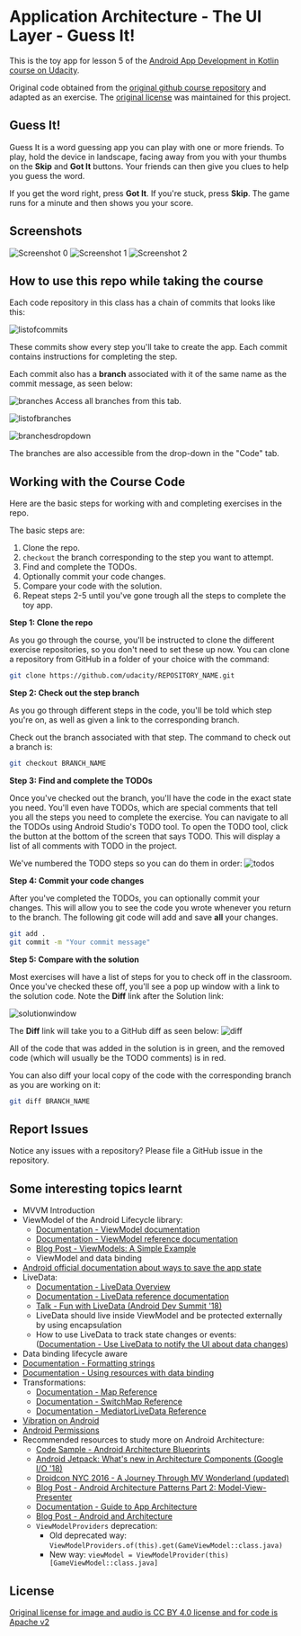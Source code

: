 # Application Architecture - The UI Layer - Guess It!
This is the toy app for lesson 5 of the [Android App Development in Kotlin course on Udacity](https://www.udacity.com/course/developing-android-apps-with-kotlin--ud9012).

Original code obtained from the [original github course repository](https://github.com/udacity/andfun-kotlin-guess-it/) and adapted as an exercise. The [original license](/third-party/andfun-kotlin-guess-it/LICENSE.txt) was maintained for this project.

## Guess It!

Guess It is a word guessing app you can play with one or more friends. To play, hold the device in landscape, facing away from you with your thumbs on the **Skip** and **Got It** buttons. Your friends can then give you clues to help you guess the word. 

If you get the word right, press **Got It**. If you're stuck, press **Skip**. The game runs for a minute and then shows you your score.


## Screenshots

![Screenshot 0](screenshots/screen0.png) ![Screenshot 1](screenshots/screen1.png) ![Screenshot 2](screenshots/screen2.png)

## How to use this repo while taking the course

Each code repository in this class has a chain of commits that looks like this:

![listofcommits](https://d17h27t6h515a5.cloudfront.net/topher/2017/March/58befe2e_listofcommits/listofcommits.png)

These commits show every step you'll take to create the app. Each commit contains instructions for completing the step.

Each commit also has a **branch** associated with it of the same name as the commit message, as seen below:

![branches](https://d17h27t6h515a5.cloudfront.net/topher/2017/April/590390fe_branches-ud855/branches-ud855.png
)
Access all branches from this tab.

![listofbranches](https://d17h27t6h515a5.cloudfront.net/topher/2017/March/58befe76_listofbranches/listofbranches.png
)


![branchesdropdown](https://d17h27t6h515a5.cloudfront.net/topher/2017/April/590391a3_branches-dropdown-ud855/branches-dropdown-ud855.png
)

The branches are also accessible from the drop-down in the "Code" tab.


## Working with the Course Code

Here are the basic steps for working with and completing exercises in the repo.

The basic steps are:

1. Clone the repo.
2. `checkout` the branch corresponding to the step you want to attempt.
3. Find and complete the TODOs.
4. Optionally commit your code changes.
5. Compare your code with the solution.
6. Repeat steps 2-5 until you've gone trough all the steps to complete the toy app.


**Step 1: Clone the repo**

As you go through the course, you'll be instructed to clone the different exercise repositories, so you don't need to set these up now. You can clone a repository from GitHub in a folder of your choice with the command:

```bash
git clone https://github.com/udacity/REPOSITORY_NAME.git
```

**Step 2: Check out the step branch**

As you go through different steps in the code, you'll be told which step you're on, as well as given a link to the corresponding branch.

Check out the branch associated with that step. The command to check out a branch is:

```bash
git checkout BRANCH_NAME
```

**Step 3: Find and complete the TODOs**

Once you've checked out the branch, you'll have the code in the exact state you need. You'll even have TODOs, which are special comments that tell you all the steps you need to complete the exercise. You can navigate to all the TODOs using Android Studio's TODO tool. To open the TODO tool, click the button at the bottom of the screen that says TODO. This will display a list of all comments with TODO in the project. 

We've numbered the TODO steps so you can do them in order:
![todos](https://d17h27t6h515a5.cloudfront.net/topher/2017/March/58bf00e7_todos/todos.png
)

**Step 4: Commit your code changes**

After you've completed the TODOs, you can optionally commit your changes. This will allow you to see the code you wrote whenever you return to the branch. The following git code will add and save **all** your changes.

```bash
git add .
git commit -m "Your commit message"
```

**Step 5: Compare with the solution**

Most exercises will have a list of steps for you to check off in the classroom. Once you've checked these off, you'll see a pop up window with a link to the solution code. Note the **Diff** link after the Solution link:

![solutionwindow](https://d17h27t6h515a5.cloudfront.net/topher/2017/March/58bf00f9_solutionwindow/solutionwindow.png
)

The **Diff** link will take you to a GitHub diff as seen below:
![diff](https://d17h27t6h515a5.cloudfront.net/topher/2017/March/58bf0108_diffsceenshot/diffsceenshot.png
)

All of the code that was added in the solution is in green, and the removed code (which will usually be the TODO comments) is in red. 

You can also diff your local copy of the code with the corresponding branch as you are working on it:

```bash
git diff BRANCH_NAME
```

## Report Issues
Notice any issues with a repository? Please file a GitHub issue in the repository.

## Some interesting topics learnt

- MVVM Introduction
- ViewModel of the Android Lifecycle library:
  - [Documentation - ViewModel documentation](https://developer.android.com/topic/libraries/architecture/viewmodel)
  - [Documentation - ViewModel reference documentation](https://developer.android.com/reference/kotlin/androidx/lifecycle/ViewModel)
  - [Blog Post - ViewModels: A Simple Example](https://medium.com/androiddevelopers/viewmodels-a-simple-example-ed5ac416317e)
  - ViewModel and data binding
- [Android official documentation about ways to save the app state](https://developer.android.com/topic/libraries/architecture/saving-states)
- LiveData:
  - [Documentation - LiveData Overview](https://developer.android.com/topic/libraries/architecture/livedata)
  - [Documentation - LiveData reference documentation](https://developer.android.com/reference/kotlin/androidx/lifecycle/LiveData)
  - [Talk - Fun with LiveData (Android Dev Summit '18)](https://www.youtube.com/watch?v=2rO4r-JOQtA)
  - LiveData should live inside ViewModel and be protected externally by using encapsulation
  - How to use LiveData to track state changes or events: ([Documentation - Use LiveData to notify the UI about data changes](https://developer.android.com/topic/libraries/data-binding/architecture#livedata))
- Data binding lifecycle aware
- [Documentation - Formatting strings](https://developer.android.com/guide/topics/resources/string-resource#formatting-strings)
- [Documentation - Using resources with data binding](https://developer.android.com/topic/libraries/data-binding/expressions#resources)
- Transformations:
  - [Documentation - Map Reference](https://developer.android.com/reference/androidx/lifecycle/Transformations#(androidx.lifecycle.LiveData).map(kotlin.Function1))
  - [Documentation - SwitchMap Reference](https://developer.android.com/reference/androidx/lifecycle/Transformations#(androidx.lifecycle.LiveData).switchMap(kotlin.Function1))
  - [Documentation - MediatorLiveData Reference](https://developer.android.com/reference/kotlin/androidx/lifecycle/MediatorLiveData)
- [Vibration on Android](https://developer.android.com/reference/android/os/Vibrator)
- [Android Permissions](https://developer.android.com/guide/topics/permissions/overview)
- Recommended resources to study more on Android Architecture:
  - [Code Sample - Android Architecture Blueprints](https://github.com/android/architecture-samples)
  - [Android Jetpack: What's new in Architecture Components (Google I/O '18)](https://www.youtube.com/watch?v=pErTyQpA390)
  - [Droidcon NYC 2016 - A Journey Through MV Wonderland (updated)](https://youtu.be/QrbhPcbZv0I?si=Dw0MSWI6w3xLqzgz)
  - [Blog Post - Android Architecture Patterns Part 2: Model-View-Presenter](https://medium.com/upday-devs/android-architecture-patterns-part-2-model-view-presenter-8a6faaae14a5)
  - [Documentation - Guide to App Architecture](https://developer.android.com/jetpack/docs/guide)
  - [Blog Post - Android and Architecture](https://android-developers.googleblog.com/2017/05/android-and-architecture.html)
  - `ViewModelProviders` deprecation:
    - Old deprecated way: `ViewModelProviders.of(this).get(GameViewModel::class.java)`
    - New way: `viewModel = ViewModelProvider(this)[GameViewModel::class.java]`

## License

[Original license for image and audio is CC BY 4.0 license and for code is Apache v2](/third-party/andfun-kotlin-guess-it/LICENSE.txt)